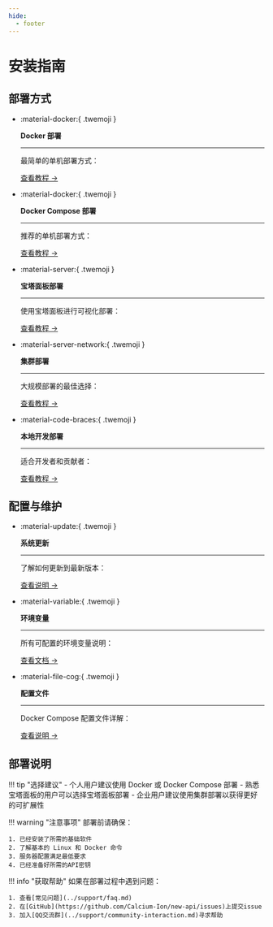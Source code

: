 ```yaml
---
hide:
  - footer
---
```


<style>
  .md-typeset .grid.cards > ul {
    display: grid;
    grid-template-columns: repeat(auto-fit, minmax(16rem, 1fr));
    gap: 1rem;
    margin: 1em 0;
  }
  
  .md-typeset .grid.cards > ul > li {
    border: none;
    border-radius: 0.8rem;
    box-shadow: var(--md-shadow-z2);
    padding: 1.5rem;
    transition: transform 0.25s, box-shadow 0.25s;
    background: linear-gradient(135deg, var(--md-primary-fg-color), var(--md-accent-fg-color));
    color: var(--md-primary-bg-color);
  }

  .md-typeset .grid.cards > ul > li:hover {
    transform: scale(1.02);
    box-shadow: var(--md-shadow-z3);
  }

  .md-typeset .grid.cards > ul > li > hr {
    margin: 0.8rem 0;
    border: none;
    border-bottom: 2px solid var(--md-primary-bg-color);
    opacity: 0.2;
  }

  .md-typeset .grid.cards > ul > li > p {
    margin: 0.5rem 0;
  }

  .md-typeset .grid.cards > ul > li > p > em {
    color: var(--md-primary-bg-color);
    opacity: 0.8;
    font-style: normal;
  }

  .md-typeset .grid.cards > ul > li > p > .twemoji {
    font-size: 2.5rem;
    display: block;
    margin: 0.5rem auto;
  }

  .md-typeset .grid.cards > ul > li a {
    display: inline-flex;
    align-items: center;
    margin-top: 1.2em;
    padding: 0.5em 1.2em;
    color: white;
    background-color: rgba(255, 255, 255, 0.15);
    border-radius: 2em;
    transition: all 0.3s ease;
    font-weight: 500;
    font-size: 0.9em;
    letter-spacing: 0.03em;
    box-shadow: 0 3px 6px rgba(0, 0, 0, 0.1);
    position: relative;
    overflow: hidden;
    text-decoration: none;
  }

  .md-typeset .grid.cards > ul > li a:hover {
    background-color: rgba(255, 255, 255, 0.25);
    text-decoration: none;
    box-shadow: 0 5px 12px rgba(0, 0, 0, 0.2);
    transform: translateX(5px);
  }

  .md-typeset .grid.cards > ul > li a:after {
    content: "→";
    opacity: 0;
    margin-left: -15px;
    transition: all 0.2s ease;
  }

  .md-typeset .grid.cards > ul > li a:hover:after {
    opacity: 1;
    margin-left: 5px;
  }
</style>

# 安装指南

## 部署方式

<div class="grid cards" markdown>

-   :material-docker:{ .twemoji }

    **Docker 部署**

    ---

    最简单的单机部署方式：
    
    [查看教程 →](docker-installation.md)

-   :material-docker:{ .twemoji }

    **Docker Compose 部署**

    ---

    推荐的单机部署方式：
    
    [查看教程 →](docker-compose-installation.md)

-   :material-server:{ .twemoji }

    **宝塔面板部署**

    ---

    使用宝塔面板进行可视化部署：
    
    [查看教程 →](bt-docker-installation.md)

-   :material-server-network:{ .twemoji }

    **集群部署**

    ---

    大规模部署的最佳选择：
    
    [查看教程 →](cluster-deployment.md)

-   :material-code-braces:{ .twemoji }

    **本地开发部署**

    ---

    适合开发者和贡献者：
    
    [查看教程 →](local-development.md)

</div>

## 配置与维护

<div class="grid cards" markdown>

-   :material-update:{ .twemoji }

    **系统更新**

    ---

    了解如何更新到最新版本：
    
    [查看说明 →](system-update.md)

-   :material-variable:{ .twemoji }

    **环境变量**

    ---

    所有可配置的环境变量说明：
    
    [查看文档 →](environment-variables.md)

-   :material-file-cog:{ .twemoji }

    **配置文件**

    ---

    Docker Compose 配置文件详解：
    
    [查看说明 →](docker-compose-yml.md)

</div>

## 部署说明

!!! tip "选择建议"
    - 个人用户建议使用 Docker 或 Docker Compose 部署
    - 熟悉宝塔面板的用户可以选择宝塔面板部署
    - 企业用户建议使用集群部署以获得更好的可扩展性

!!! warning "注意事项"
    部署前请确保：

    1. 已经安装了所需的基础软件
    2. 了解基本的 Linux 和 Docker 命令
    3. 服务器配置满足最低要求
    4. 已经准备好所需的API密钥

!!! info "获取帮助"
    如果在部署过程中遇到问题：

    1. 查看[常见问题](../support/faq.md)
    2. 在[GitHub](https://github.com/Calcium-Ion/new-api/issues)上提交issue
    3. 加入[QQ交流群](../support/community-interaction.md)寻求帮助 